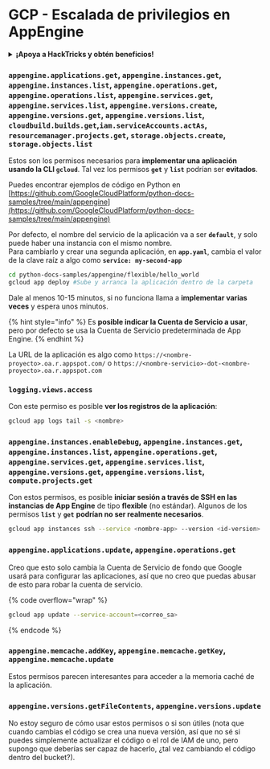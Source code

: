 # GCP - Escalada de privilegios en AppEngine

<details>

<summary><strong>¡Apoya a HackTricks y obtén beneficios!</strong></summary>

* Si quieres ver a tu **empresa anunciada en HackTricks** o si quieres acceder a la **última versión de PEASS o descargar HackTricks en PDF** ¡Consulta los [**PLANES DE SUSCRIPCIÓN**](https://github.com/sponsors/carlospolop)!
* Obtén el [**swag oficial de PEASS y HackTricks**](https://peass.creator-spring.com)
* Descubre [**The PEASS Family**](https://opensea.io/collection/the-peass-family), nuestra colección de [**NFTs**](https://opensea.io/collection/the-peass-family) exclusivos.
* **Únete al** 💬 [**grupo de Discord**](https://discord.gg/hRep4RUj7f) o al [**grupo de Telegram**](https://t.me/peass) o **sígueme** en **Twitter** 🐦 [**@carlospolopm**](https://twitter.com/carlospolopm).
* **Comparte tus trucos de hacking enviando PR a los repositorios de** [**HackTricks**](https://github.com/carlospolop/hacktricks) y [**HackTricks Cloud**](https://github.com/carlospolop/hacktricks-cloud).

</details>

### `appengine.applications.get`, `appengine.instances.get`, `appengine.instances.list`, `appengine.operations.get`, `appengine.operations.list`, `appengine.services.get`, `appengine.services.list`, `appengine.versions.create`, `appengine.versions.get`, `appengine.versions.list`, `cloudbuild.builds.get`,`iam.serviceAccounts.actAs`, `resourcemanager.projects.get`, `storage.objects.create`, `storage.objects.list`

Estos son los permisos necesarios para **implementar una aplicación usando la CLI `gcloud`**. Tal vez los permisos **`get`** y **`list`** podrían ser **evitados**.

Puedes encontrar ejemplos de código en Python en [https://github.com/GoogleCloudPlatform/python-docs-samples/tree/main/appengine](https://github.com/GoogleCloudPlatform/python-docs-samples/tree/main/appengine)

Por defecto, el nombre del servicio de la aplicación va a ser **`default`**, y solo puede haber una instancia con el mismo nombre.\
Para cambiarlo y crear una segunda aplicación, en **`app.yaml`**, cambia el valor de la clave raíz a algo como **`service: my-second-app`**

```bash
cd python-docs-samples/appengine/flexible/hello_world
gcloud app deploy #Sube y arranca la aplicación dentro de la carpeta
```

Dale al menos 10-15 minutos, si no funciona llama a **implementar varias veces** y espera unos minutos.

{% hint style="info" %}
Es **posible indicar la Cuenta de Servicio a usar**, pero por defecto se usa la Cuenta de Servicio predeterminada de App Engine.
{% endhint %}

La URL de la aplicación es algo como `https://<nombre-proyecto>.oa.r.appspot.com/` o `https://<nombre-servicio>-dot-<nombre-proyecto>.oa.r.appspot.com`

### `logging.views.access`

Con este permiso es posible **ver los registros de la aplicación**:

```bash
gcloud app logs tail -s <nombre>
```

### `appengine.instances.enableDebug`, `appengine.instances.get`, `appengine.instances.list`, `appengine.operations.get`, `appengine.services.get`, `appengine.services.list`, `appengine.versions.get`, `appengine.versions.list`, `compute.projects.get`

Con estos permisos, es posible **iniciar sesión a través de SSH en las instancias de App Engine** de tipo **flexible** (no estándar). Algunos de los permisos **`list`** y **`get`** **podrían no ser realmente necesarios**.

```bash
gcloud app instances ssh --service <nombre-app> --version <id-version> <ID>
```

### `appengine.applications.update`, `appengine.operations.get`

Creo que esto solo cambia la Cuenta de Servicio de fondo que Google usará para configurar las aplicaciones, así que no creo que puedas abusar de esto para robar la cuenta de servicio.

{% code overflow="wrap" %}
```bash
gcloud app update --service-account=<correo_sa>
```
{% endcode %}

### `appengine.memcache.addKey`, `appengine.memcache.getKey`, `appengine.memcache.update`

Estos permisos parecen interesantes para acceder a la memoria caché de la aplicación.

### `appengine.versions.getFileContents`, `appengine.versions.update`

No estoy seguro de cómo usar estos permisos o si son útiles (nota que cuando cambias el código se crea una nueva versión, así que no sé si puedes simplemente actualizar el código o el rol de IAM de uno, pero supongo que deberías ser capaz de hacerlo, ¿tal vez cambiando el código dentro del bucket?).